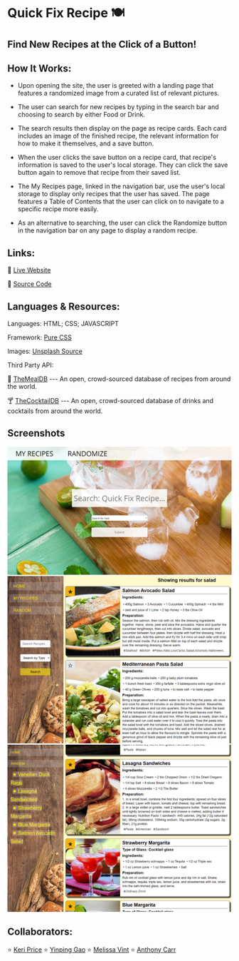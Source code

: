 # Quick Fix Recipe 🍽️

## Find New Recipes at the Click of a Button!

## How It Works:

* Upon opening the site, the user is greeted with a landing page that features a randomized image from a curated list of relevant pictures.

* The user can search for new recipes by typing in the search bar and choosing to search by either Food or Drink.

* The search results then display on the page as recipe cards. Each card includes an image of the finished recipe, the relevant information for how to make it themselves, and a save button.

* When the user clicks the save button on a recipe card, that recipe's information is saved to the user's local storage. They can click the save button again to remove that recipe from their saved list.

* The My Recipes page, linked in the navigation bar, use the user's local storage to display only recipes that the user has saved. The page features a Table of Contents that the user can click on to navigate to a specific recipe more easily.

* As an alternative to searching, the user can click the Randomize button in the navigation bar on any page to display a random recipe.

## Links:

🍹 [Live Website](https://yinping-520.github.io/recipe-in-hand/)

🥪 [Source Code](https://github.com/yinping-520/recipe-in-hand)

## Languages & Resources:

Languages: HTML; CSS; JAVASCRIPT

Framework: [Pure CSS](https://purecss.io/)

Images: [Unsplash Source](https://source.unsplash.com/)

Third Party API:

🌮 [TheMealDB](https://www.themealdb.com/api.php) --- An open, crowd-sourced database of recipes from around the world.

🍸 [TheCocktailDB](https://www.thecocktaildb.com/api.php) --- An open, crowd-sourced database of drinks and cocktails from around the world.

## Screenshots
![Quick Fix Recipe Homepage](./assets/images/landing-page.png)
![Search Results Page Demo](./assets/images/search-results.png)
![My Recipes Page Demo](./assets/images/my-recipes.png)

## Collaborators: 

⭐ [Keri Price](https://github.com/kerilp)
⭐ [Yinping Gao](https://github.com/yinping-520)
⭐ [Melissa Vint](https://github.com/Mvint2647)
⭐ [Anthony Carr](https://github.com/acarr13)
